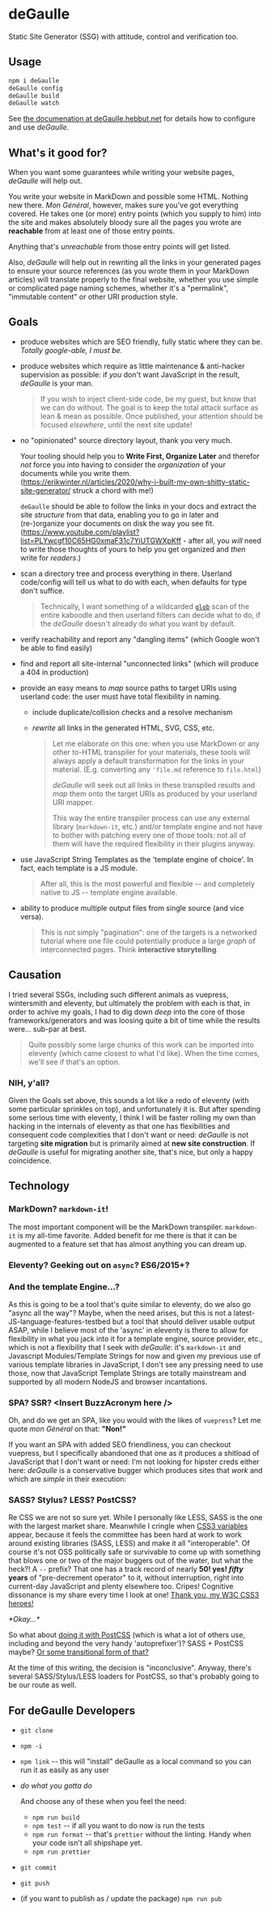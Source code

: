 # deGaulle

Static Site Generator (SSG) with attitude, control and verification too.


## Usage

```sh
npm i deGaulle
deGaulle config
deGaulle build
deGaulle watch
```

See [the documenation at deGaulle.hebbut.net](http://degaulle.hebbut.net/) for details how to configure and use *deGaulle*.


## What's it good for?

When you want some guarantees while writing your website pages, *deGaulle* will help out.

You write your website in MarkDown and possible some HTML. Nothing new there. *Mon Général*, however, makes sure you've got everything covered. He takes one (or more) entry points (which you supply to him) into the site and makes absolutely bloody sure all the pages you wrote are **reachable** from at least one of those entry points.

Anything that's *unreachable* from those entry points will get listed.

Also, *deGaulle* will help out in rewriting all the links in your generated pages to ensure your source references (as you wrote them in your MarkDown articles) will translate properly to the final website, whether you use simple or complicated page naming schemes, whether it's a "permalink", "immutable content" or other URI production style.


## Goals

- produce websites which are SEO friendly, fully static where they can be. *Totally google-able, I must be.*
- produce websites which require as little maintenance & anti-hacker supervision as possible: if *you* don't want JavaScript in the result, *deGaulle* is your man.

  > If you wish to inject client-side code, be my guest, but know that we can do without. The goal is to keep the total attack surface as lean & mean as possible. Once published, your attention should be focused *elsewhere*, until the next site update!
  
- no "opinionated" source directory layout, thank you very much. 

  Your tooling should help you to **Write First, Organize Later** and therefor *not* force you into having to consider the *organization* of your documents while you write them. (https://erikwinter.nl/articles/2020/why-i-built-my-own-shitty-static-site-generator/ struck a chord with me!)
  
  `deGaulle` should be able to follow the links in your docs and extract the site *structure* from that data, enabling you to go in later and (re-)organize your documents on disk the way you see fit. (https://www.youtube.com/playlist?list=PLYwcgf10C65HG0xmaF31c7YiUTGWXpKff - after all, you *will* need to write those thoughts of yours to help you get organized and *then* write for *readers*.)

- scan a directory tree and process everything in there. Userland code/config will tell us what to do with each, when defaults for type don't suffice.

  > Technically, I want something of a wildcarded [`glob`](https://www.npmjs.com/package/glob) scan of the entire kaboodle and then userland filters can decide what to do, if the *deGaulle* doesn't already do what you want by default.
  
- verify reachability and report any "dangling items" (which Google won't be able to find easily)
- find and report all site-internal "unconnected links" (which will produce a 404 in production)
- provide an easy means to *map* source paths to target URIs using userland code: the user must have total flexibility in naming.
  + include duplicate/collision checks and a resolve mechanism
  + *rewrite* all links in the generated HTML, SVG, CSS, etc. 
  
    > Let me elaborate on this one: when you use MarkDown or any other to-HTML transpiler for your materials, these tools will always apply a default transformation for the links in your material. (E.g. converting any `'file.md` reference to `file.html`)
    >
    > *deGaulle* will seek out all links in these transpiled results and *map* them onto the target URIs as produced by your userland URI mapper.
    >
    > This way the entire transpiler process can use any external library (`markdown-it`, etc.) and/or template engine and not have to bother with patching every one of those tools: not all of them will have the required flexibility in their plugins anyway.

- use JavaScript String Templates as the 'template engine of choice'. In fact, each template is a JS module.

  > After all, this is the most powerful and flexible -- and completely native to JS -- template engine available.

- ability to produce multiple output files from single source (and vice versa).

  > This is *not* simply "pagination": one of the targets is a networked tutorial where one file could potentially produce a large *graph* of interconnected pages. Think **interactive storytelling**.




## Causation  

I tried several SSGs, including such different animals as vuepress, wintersmith and eleventy, but ultimately the problem with each is that, in order to achive my goals, I had to dig down *deep* into the core of those frameworks/generators and was loosing quite a bit of time while the results were... sub-par at best. 

> Quite possibly some large chunks of this work can be imported into eleventy (which came closest to what I'd like). When the time comes, we'll see if that's an option.


### NIH, y'all?

Given the Goals set above, this sounds a lot like a redo of eleventy (with some particular sprinkles on top), and unfortunately it is. But after spending some serious time with eleventy, I think I will be faster rolling my own than hacking in the internals of eleventy as that one has flexibilities and consequent code complexities that I don't want or need: *deGaulle* is not targeting **site migration** but is primarily aimed at **new site construction**. If *deGaulle* is useful for migrating another site, that's nice, but only a happy coincidence.





## Technology

### MarkDown? `markdown-it`!

The most important component will be the MarkDown transpiler. `markdown-it` is my all-time favorite. Added benefit for me there is that it can be augmented to a feature set that has almost anything you can dream up.

### Eleventy? Geeking out on `async`? ES6/2015+?
### And the template Engine...?

As this is going to be a tool that's quite similar to eleventy, do we also go "async all the way"? Maybe, when the need arises, but this is not a latest-JS-language-features-testbed but a tool that should deliver usable output ASAP, while I believe most of the 'async' in eleventy is there to allow for flexibility in what you jack into it for a template engine, source provider, etc., which is not a flexibility that I seek with *deGaulle*: it's `markdown-it` and Javascript Modules/Template Strings for now and given my previous use of various template libraries in JavaScript, I don't see any pressing need to use those, now that JavaScript Template Strings are totally mainstream and supported by all modern NodeJS and browser incantations.

### SPA? SSR? \<Insert BuzzAcronym here />

Oh, and do we get an SPA, like you would with the likes of `vuepress`? Let me quote *mon Général* on that: **"Non!"** 

If you want an SPA with added SEO friendliness, you can checkout vuepress, but I specifically abandoned that one as it produces a shitload of JavaScript that I don't want or need: I'm not looking for hipster creds either here: *deGaulle* is a conservative bugger which produces sites that *work* and which are *simple* in their execution: 

### SASS? Stylus? LESS? PostCSS?

Re CSS we are not so sure yet. While I personally like LESS, SASS is the one with the largest market share. Meanwhile I cringle when [CSS3 variables](https://developer.mozilla.org/en-US/docs/Web/CSS/Using_CSS_custom_properties) appear, because it feels the committee has been hard at work to work around existing libraries (SASS, LESS) and make it all "interoperable". Of course it's not OSS politically safe or survivable to come up with something that blows one or two of the major buggers out of the water, but what the heck?! A `--` prefix? That one has a track record of nearly **50! yes! _fifty_ years** of "pre-decrement operator" to it, without interruption, right into current-day JavaScript and plenty elsewhere too. Cripes! Cognitive dissonance is my share every time I look at one! [Thank you, my W3C CSS3 heroes!](https://www.w3.org/Style/CSS/members)

*\*Okay...\** 

So what about [doing it with PostCSS](https://ashleynolan.co.uk/blog/postcss-a-review) (which is what a lot of others use, including and beyond the very handy 'autoprefixer')? SASS + PostCSS maybe? [Or some transitional form of that?](https://css-tricks.com/from-sass-to-postcss/) 

At the time of this writing, the decision is "inconclusive". Anyway, there's several SASS/Stylus/LESS loaders for PostCSS, so that's probably going to be our route as well.







## For deGaulle Developers

- `git clone`
- `npm -i`
- `npm link` -- this will "install" deGaulle as a local command so you can run it as easily as any user
- *do what you gotta do*

  And choose any of these when you feel the need:
  + `npm run build`
  + `npm test`         -- if all you want to do now is run the tests
  + `npm run format`   -- that's `prettier` without the linting. Handy when your code isn't all shipshape yet.
  + `npm run prettier`
- `git commit`
- `git push`
- (if you want to publish as / update the package) `npm run pub`




